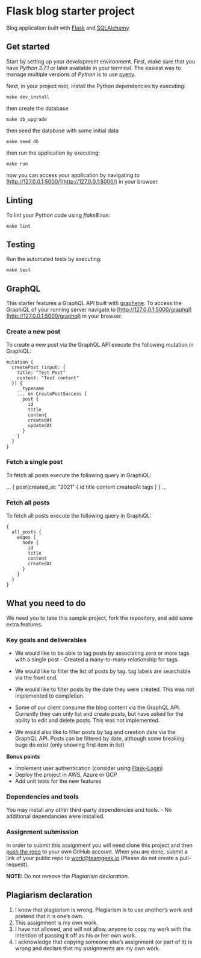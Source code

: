 # Flask blog starter project

Blog application built with [Flask](https://flask.palletsprojects.com/en/1.1.x/) and [SQLAlchemy](https://www.sqlalchemy.org/).

## Get started

Start by setting up your development environment. First, make sure that you have _Python 3.7.1_ or later available in your terminal. The easiest way to manage multiple versions of _Python_ is to use [pyenv](https://github.com/pyenv/pyenv).

Next, in your project root, install the Python dependencies by executing:

```
make dev_install
```

then create the database

```
make db_upgrade
```

then seed the database with some initial data

```
make seed_db
```

then run the application by executing:

```
make run
```

now you can access your application by navigating to [http://127.0.0.1:5000/](http://127.0.0.1:5000/) in your browser.

## Linting

To lint your Python code using _flake8_ run:

```
make lint
```

## Testing

Run the automated tests by executing:

```
make test
```

## GraphQL

This starter features a GraphQL API built with [graphene](https://github.com/graphql-python/graphene). To access the GraphiQL of your running server navigate to [http://127.0.0.1:5000/graphql](http://127.0.0.1:5000/graphql) in your browser.

### Create a new post

To create a new post via the GraphQL API execute the following mutation in GraphiQL:

```
mutation {
  createPost (input: {
    title: "Test Post"
    content: "Test content"
  }) {
    __typename
    ... on CreatePostSuccess {
      post {
        id
        title
        content
        createdAt
        updatedAt
      }
    }
  }
}
```

### Fetch a single post

To fetch all posts execute the following query in GraphiQL:

...
{
  post(created_at: "2021" {
    id
    title
    content
    createdAt
    tags
  }
}
...


### Fetch all posts

To fetch all posts execute the following query in GraphiQL:

```
{
  all_posts {
    edges {
      node {
        id
        title
        content
        createdAt
      }
    }
  }
}
```

## What you need to do

We need you to take this sample project, fork the repository, and add some extra features.

### Key goals and deliverables

- We would like to be able to tag posts by associating zero or more tags with a single post - Created a many-to-many relationship for tags. 

- We would like to filter the list of posts by tag. tag labels are searchable via the front end.

- We would like to filter posts by the date they were created. This was not implemented to completion. 

- Some of our client consume the blog content via the GraphQL API. Currently they can only list and create posts, but have asked for the ability to edit and delete posts. This was not implemented.

- We would also like to filter posts by tag and creation date via the GraphQL API. Posts can be filtered by date, although some breaking bugs do exist (only showing first item in list)

**Bonus points**

- Implement user authentication (consider using [Flask-Login](https://flask-login.readthedocs.io/en/latest/))
- Deploy the project in AWS, Azure or GCP
- Add unit tests for the new features

### Dependencies and tools

You may install any other third-party dependencies and tools. - No additional dependancies were installed.

### Assignment submission

In order to submit this assignment you will need clone this project and then [push the repo](https://stackoverflow.com/questions/45196631/how-to-upload-a-cloned-git-repository-to-an-own-git-repository-on-github) to your own GitHub account. When you are done, submit a link of your public repo to work@teamgeek.io (Please do not create a pull-request).

**NOTE:** Do not remove the *Plagiarism declaration*.

## Plagiarism declaration

1. I know that plagiarism is wrong. Plagiarism is to use another’s work and pretend that it is one’s own.
2. This assignment is my own work.
3. I have not allowed, and will not allow, anyone to copy my work with the intention of passing it off as his or her own work.
4. I acknowledge that copying someone else’s assignment (or part of it) is wrong and declare that my assignments are my own work.
